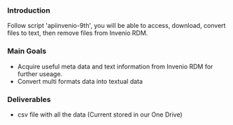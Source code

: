 ### Introduction
Follow script 'apiinvenio-9th', you will be able to access, download, convert files to text, then remove files from Invenio RDM.

### Main Goals
- Acquire useful meta data and text information from Invenio RDM for further useage.
- Convert multi formats data into textual data

### Deliverables
- csv file with all the data (Current stored in our One Drive)
